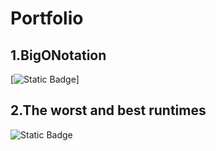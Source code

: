 # Portfolio


1.BigONotation 
-----------------------------------------------

 [![Static Badge](https://img.shields.io/badge/link-here?style=for-the-badge&label=Big(O)%20notation&color=%231A9896&link=%20https%3A%2F%2Fgithub.com%2FMarinaPollak%2FPortfolio%2Ftree%2Fmain%2FBigONotation)] 




2.The worst and best runtimes
-------------------------------------------------------

  ![Static Badge](https://img.shields.io/badge/link-here?style=for-the-badge&label=Exponential%20method&color=%231A9896&link=https%3A%2F%2Fgithub.com%2FMarinaPollak%2FPortfolio%2Ftree%2Fmain%2FBuildinganExponentMethod)
